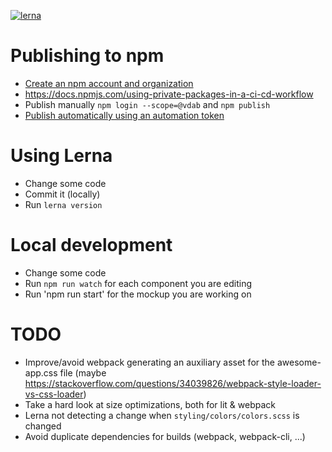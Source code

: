 [![lerna](https://img.shields.io/badge/maintained%20with-lerna-cc00ff.svg)](https://lerna.js.org/)

# Publishing to npm
- [Create an npm account and organization](https://docs.npmjs.com/creating-and-publishing-scoped-public-packages)
- https://docs.npmjs.com/using-private-packages-in-a-ci-cd-workflow
- Publish manually `npm login --scope=@vdab` and `npm publish`
- [Publish automatically using an automation token](https://docs.npmjs.com/using-private-packages-in-a-ci-cd-workflow)


# Using Lerna
- Change some code
- Commit it (locally)
- Run `lerna version`

# Local development
- Change some code
- Run `npm run watch` for each component you are editing
- Run 'npm run start' for the mockup you are working on

# TODO
- Improve/avoid webpack generating an auxiliary asset for the awesome-app.css file (maybe https://stackoverflow.com/questions/34039826/webpack-style-loader-vs-css-loader)
- Take a hard look at size optimizations, both for lit & webpack
- Lerna not detecting a change when `styling/colors/colors.scss` is changed
- Avoid duplicate dependencies for builds (webpack, webpack-cli, ...)

